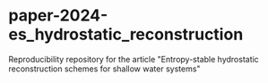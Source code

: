 # paper-2024-es_hydrostatic_reconstruction
Reproducibility repository for the article "Entropy-stable hydrostatic reconstruction schemes for shallow water systems"
